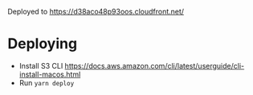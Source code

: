 Deployed to https://d38aco48p93oos.cloudfront.net/

# Deploying

- Install S3 CLI https://docs.aws.amazon.com/cli/latest/userguide/cli-install-macos.html
- Run `yarn deploy`
